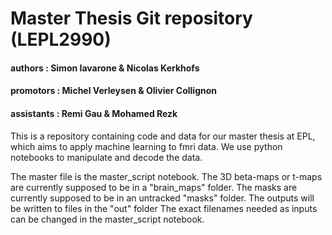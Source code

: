 # Master Thesis Git repository (LEPL2990)
#### authors : Simon Iavarone & Nicolas Kerkhofs
#### promotors : Michel Verleysen & Olivier Collignon
#### assistants : Remi Gau & Mohamed Rezk
This is a repository containing code and data for our master thesis at EPL, which aims to apply machine learning to fmri data.
We use python notebooks to manipulate and decode the data.

The master file is the master_script notebook.
The 3D beta-maps or t-maps are currently supposed to be in a "brain_maps" folder.
The masks are currently supposed to be in an untracked "masks" folder.
The outputs will be written to files in the "out" folder
The exact filenames needed as inputs can be changed in the master_script notebook.